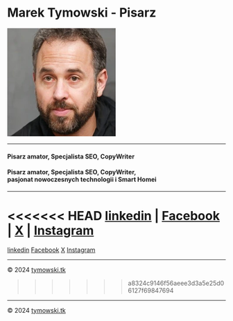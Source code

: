# Marek Tymowski - Pisarz

![Marek Tymowski](/assets/img/martym-logo-250x250.webp)

---

#### Pisarz amator, Specjalista SEO, CopyWriter
#### Pisarz amator, Specjalista SEO, CopyWriter,<br> pasjonat nowoczesnych technologii i Smart Homei

---
<<<<<<< HEAD
[linkedin](https://www.linkedin.com/in/marek-tymowski/) | [Facebook](https://www.facebook.com/Marek.Tymowski/) | 
[X](https://x.com/MarekTymowski/) | [Instagram](https://www.instagram.com/mediatym/)
=======
[linkedin](https://www.linkedin.com/in/marek-tymowski/) [Facebook](https://www.facebook.com/Marek.Tymowski/)
[X](https://x.com/MarekTymowski/)
[Instagram](https://www.instagram.com/mediatym/)


---


© 2024 [tymowski.tk](https://tymowski.tk)
          
        
        
        

  
>>>>>>> a8324c9146f56aeee3d3a5e25d06127f69847694


---


© 2024 [tymowski.tk](https://tymowski.tk)
